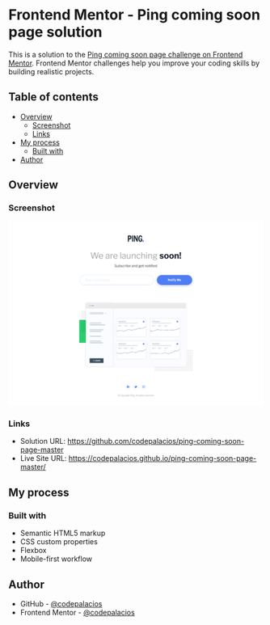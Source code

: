 # Frontend Mentor - Ping coming soon page solution

This is a solution to the [Ping coming soon page challenge on Frontend Mentor](https://www.frontendmentor.io/challenges/ping-single-column-coming-soon-page-5cadd051fec04111f7b848da). Frontend Mentor challenges help you improve your coding skills by building realistic projects.

## Table of contents

- [Overview](#overview)
  - [Screenshot](#screenshot)
  - [Links](#links)
- [My process](#my-process)
  - [Built with](#built-with)
- [Author](#author)

## Overview

### Screenshot

![](./images/Screenshot.png)

### Links

- Solution URL: <https://github.com/codepalacios/ping-coming-soon-page-master>
- Live Site URL: <https://codepalacios.github.io/ping-coming-soon-page-master/>

## My process

### Built with

- Semantic HTML5 markup
- CSS custom properties
- Flexbox
- Mobile-first workflow

## Author

- GitHub - [@codepalacios](https://github.com/codepalacios)
- Frontend Mentor - [@codepalacios](https://www.frontendmentor.io/profile/codepalacios)
